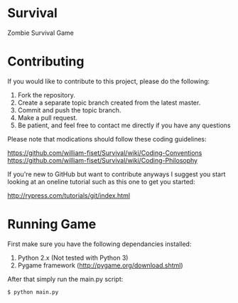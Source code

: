 Survival
========

Zombie Survival Game


Contributing
============

If you would like to contribute to this project, please do the following:

1. Fork the repository.
2. Create a separate topic branch created from the latest master.
3. Commit and push the topic branch.
4. Make a pull request.
5. Be patient, and feel free to contact me directly if you have any questions

Please note that modications should follow these coding guidelines:

https://github.com/william-fiset/Survival/wiki/Coding-Conventions
https://github.com/william-fiset/Survival/wiki/Coding-Philosophy


If you're new to GitHub but want to contribute anyways I suggest  you start looking at an
oneline tutorial such as this one to get you started:

http://rypress.com/tutorials/git/index.html


Running Game
============

First make sure you have the following dependancies installed:
1. Python 2.x (Not tested with Python 3)
2. Pygame framework (http://pygame.org/download.shtml)

After that simply run the main.py script:

``` python
$ python main.py
```








